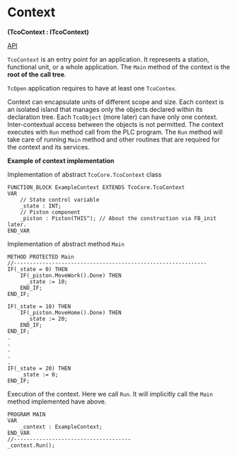 # Context

**(TcoContext : ITcoContext)**

[API](~/api/TcoCore/PlcDocu.TcoCore.TcoContext.yml)

```TcoContext``` is an entry point for an application. It represents a station, functional unit, or a whole application. The `Main` method of the context is the **root of the call tree**.

```TcOpen``` application requires to have at least one ```TcoContex```.

Context can encapsulate units of different scope and size. Each context is an isolated island that manages only the objects declared within its declaration tree. Each ```TcoObject``` (more later) can have only one context. Inter-contextual access between the objects is not permitted. The context executes with ```Run``` method call from the PLC program. The ```Run``` method will take care of running ```Main``` method and other routines that are required for the context and its services.

<!-- Context usage scenarios:

![Context usage](Context003.png) -->

**Example of context implementation**

Implementation of abstract ```TcoCore.TcoContext``` class

~~~iecst
FUNCTION_BLOCK ExampleContext EXTENDS TcoCore.TcoContext
VAR    
    // State control variable
	_state : INT;    
    // Piston component
    _piston : Piston(THIS^); // About the construction via FB_init later.  
END_VAR
~~~

Implementation of abstract method ```Main```

~~~iecst
METHOD PROTECTED Main
//-------------------------------------------------------------
IF(_state = 0) THEN
    IF(_piston.MoveWork().Done) THEN
      _state := 10;
    END_IF;  
END_IF;

IF(_state = 10) THEN
    IF(_piston.MoveHome().Done) THEN
      _state := 20;
    END_IF;    
END_IF;
.
.
.
.
.
IF(_state = 20) THEN
    _state := 0;
END_IF;
~~~

Execution of the context. Here we call ```Run```. It will implicitly call the ```Main``` method implemented have above.

~~~iecst
PROGRAM MAIN
VAR
	_context : ExampleContext;
END_VAR
//-------------------------------------
_context.Run();
~~~